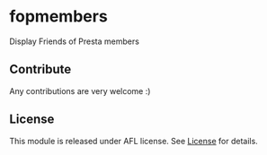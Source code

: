 # fopmembers
Display Friends of Presta members
## Contribute

Any contributions are very welcome :)

## License

This module is released under AFL license.
See [License](/docs/licenses/LICENSE.txt) for details.
